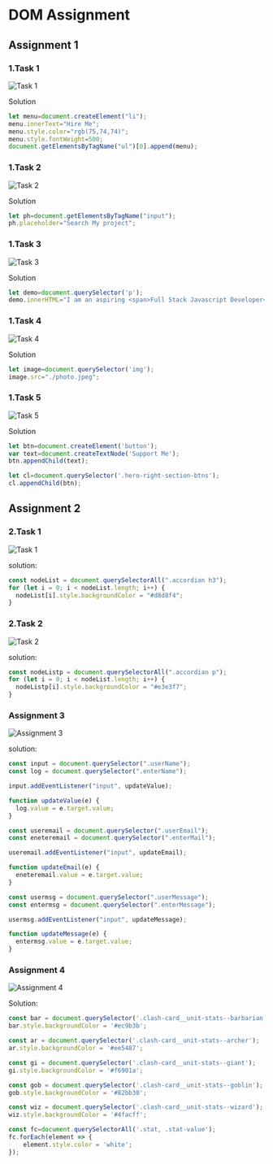 # DOM Assignment

## Assignment 1

### 1.Task 1

![Task 1](task1Output.png)

Solution

 ``` js
 let menu=document.createElement("li");
menu.innerText="Hire Me";
menu.style.color="rgb(75,74,74)";
menu.style.fontWeight=500;
document.getElementsByTagName("ul")[0].append(menu);
 ```

### 1.Task 2

![Task 2](task2Output.png)

Solution

```js
let ph=document.getElementsByTagName("input");
ph.placeholder="Search My project";

```

### 1.Task 3

![Task 3](task3Output.png)

Solution

```js
let demo=document.querySelector('p');
demo.innerHTML="I am an aspiring <span>Full Stack Javascript Developer</span> <br> who is currently working as</span> an Employeee</span> for <br><span> iNeuron Intelligence Pvt Ltd.</span>"
```

### 1.Task 4

![Task 4](task4Output.png)

Solution

```js
let image=document.querySelector('img');
image.src="./photo.jpeg";

```

### 1.Task 5

![Task 5](task5Output.png)

Solution

```js
let btn=document.createElement('button');
var text=document.createTextNode('Support Me');
btn.appendChild(text);

let cl=document.querySelector('.hero-right-section-btns');
cl.appendChild(btn);
```

## Assignment 2

### 2.Task 1

![Task 1](task1Output-1.png)

solution:

```js
const nodeList = document.querySelectorAll(".accordian h3");
for (let i = 0; i < nodeList.length; i++) {
  nodeList[i].style.backgroundColor = "#d8d8f4";
}
```

### 2.Task 2

![Task 2](task2Output-1.png)

solution:

```js
const nodeListp = document.querySelectorAll(".accordian p");
for (let i = 0; i < nodeList.length; i++) {
  nodeListp[i].style.backgroundColor = "#e3e3f7";
}
```

### Assignment 3

![Assignment 3](task1Output-2.png)

solution:

```js
const input = document.querySelector(".userName");
const log = document.querySelector(".enterName");

input.addEventListener("input", updateValue);

function updateValue(e) {
  log.value = e.target.value;
}

const useremail = document.querySelector(".userEmail");
const eneteremail = document.querySelector(".enterMail");

useremail.addEventListener("input", updateEmail);

function updateEmail(e) {
  eneteremail.value = e.target.value;
}

const usermsg = document.querySelector(".userMessage");
const entermsg = document.querySelector(".enterMessage");

usermsg.addEventListener("input", updateMessage);

function updateMessage(e) {
  entermsg.value = e.target.value;
}
```

### Assignment 4

![Assignment 4](<DOM P1 SS.png>)

Solution:

```js
const bar = document.querySelector('.clash-card__unit-stats--barbarian');
bar.style.backgroundColor = '#ec9b3b'; 

const ar = document.querySelector('.clash-card__unit-stats--archer');
ar.style.backgroundColor = '#ee5487';

const gi = document.querySelector('.clash-card__unit-stats--giant');
gi.style.backgroundColor = '#f6901a';

const gob = document.querySelector('.clash-card__unit-stats--goblin');
gob.style.backgroundColor = '#82bb30';

const wiz = document.querySelector('.clash-card__unit-stats--wizard');
wiz.style.backgroundColor = '#4facff';

const fc=document.querySelectorAll('.stat, .stat-value');
fc.forEach(element => {
    element.style.color = 'white';
});


```
